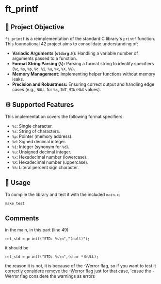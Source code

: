 # ft_printf

## 🎯 Project Objective

`ft_printf` is a reimplementation of the standard C library's `printf` function. This foundational 42 project aims to consolidate understanding of:

* **Variadic Arguments (`stdarg.h`):** Handling a variable number of arguments passed to a function.
* **Format String Parsing (`%`):** Parsing a format string to identify specifiers (`%c`, `%s`, `%p`, `%d`, `%i`, `%u`, `%x`, `%X`, `%%`).
* **Memory Management:** Implementing helper functions without memory leaks.
* **Precision and Robustness:** Ensuring correct output and handling edge cases (e.g., `NULL` for `%s`, `INT_MIN/MAX` values).

## ⚙️ Supported Features

This implementation covers the following format specifiers:

* `%c`: Single character.
* `%s`: String of characters.
* `%p`: Pointer (memory address).
* `%d`: Signed decimal integer.
* `%i`: Integer (synonym for `%d`).
* `%u`: Unsigned decimal integer.
* `%x`: Hexadecimal number (lowercase).
* `%X`: Hexadecimal number (uppercase).
* `%%`: Literal percent sign character.

## 🚀 Usage

To compile the library and test it with the included `main.c`:

```
make test
```
## Comments

 in the main, in this part (line 49)
 ```
 ret_std = printf("STD: %s\n","(null)");
 ```
it should be
 ```
 ret_std = printf("STD: %s\n",(char *)NULL);
 ```
 the reason it is not, it is because of the -Werror flag, so if you want to test it correctly considere remove the -Werror flag just for that case, 'casue the -Werror flag considere the warnings as errors
